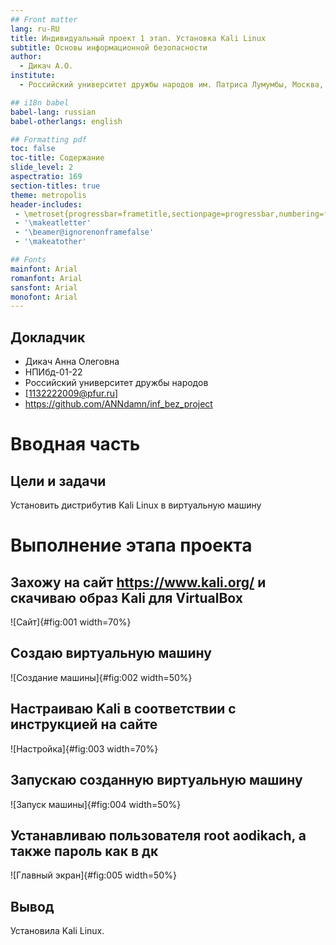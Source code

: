 ```yaml
---
## Front matter
lang: ru-RU
title: Индивидуальный проект 1 этап. Установка Kali Linux 
subtitle: Основы информационной безопасности
author:
  - Дикач А.О.
institute:
  - Российский университет дружбы народов им. Патриса Лумумбы, Москва, Россия

## i18n babel
babel-lang: russian
babel-otherlangs: english

## Formatting pdf
toc: false
toc-title: Содержание
slide_level: 2
aspectratio: 169
section-titles: true
theme: metropolis
header-includes:
 - \metroset{progressbar=frametitle,sectionpage=progressbar,numbering=fraction}
 - '\makeatletter'
 - '\beamer@ignorenonframefalse'
 - '\makeatother'

## Fonts
mainfont: Arial
romanfont: Arial
sansfont: Arial
monofont: Arial
---
```



## Докладчик


  * Дикач Анна Олеговна
  * НПИбд-01-22
  * Российский университет дружбы народов
  * [1132222009@pfur.ru]
  * <https://github.com/ANNdamn/inf_bez_project>
  
# Вводная часть

## Цели и задачи

Установить дистрибутив Kali Linux в виртуальную машину

# Выполнение этапа проекта

## Захожу на сайт https://www.kali.org/ и скачиваю образ Kali для VirtualBox  

![Сайт]{#fig:001 width=70%}

## Создаю виртуальную машину 

![Создание машины]{#fig:002 width=50%}

## Настраиваю Kali в соответствии с инструкцией на сайте

![Настройка]{#fig:003 width=70%}

## Запускаю созданную виртуальную машину

![Запуск машины]{#fig:004 width=50%}

## Устанавливаю пользователя root aodikach, а также пароль как в дк 

![Главный экран]{#fig:005 width=50%}


## Вывод

Установила Kali Linux.

